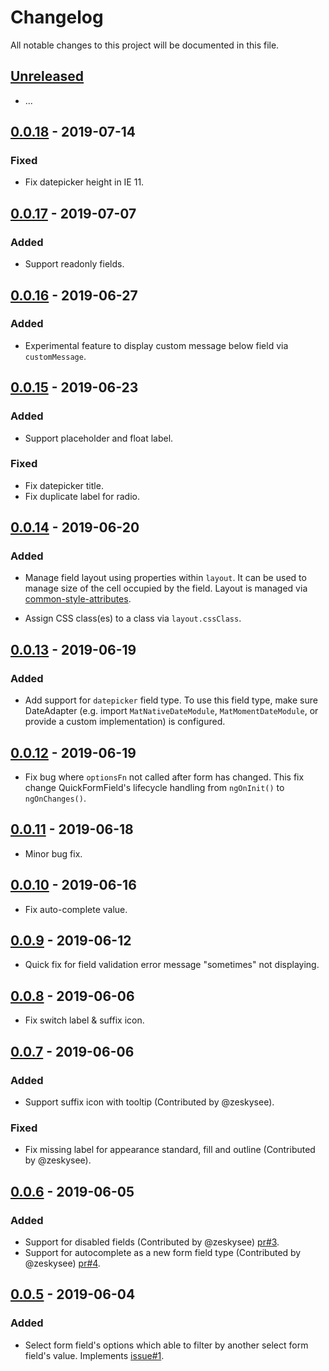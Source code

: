 # Changelog
All notable changes to this project will be documented in this file.

## [Unreleased]
- ...

## [0.0.18] - 2019-07-14

### Fixed

- Fix datepicker height in IE 11.

## [0.0.17] - 2019-07-07

### Added

- Support readonly fields.

## [0.0.16] - 2019-06-27

### Added

- Experimental feature to display custom message below field via `customMessage`.

## [0.0.15] - 2019-06-23

### Added

- Support placeholder and float label.

### Fixed

- Fix datepicker title.
- Fix duplicate label for radio.

## [0.0.14] - 2019-06-20

### Added

- Manage field layout using properties within `layout`. It can be used to manage size of the cell occupied by the field. Layout is managed via [common-style-attributes](https://common-style-attributes.surge.sh/).

- Assign CSS class(es) to a class via `layout.cssClass`.

## [0.0.13] - 2019-06-19

### Added

- Add support for `datepicker` field type. To use this field type, make sure DateAdapter (e.g. import `MatNativeDateModule`, `MatMomentDateModule`, or provide a custom implementation) is configured.

## [0.0.12] - 2019-06-19

- Fix bug where `optionsFn` not called after form has changed. This fix change QuickFormField's lifecycle handling from `ngOnInit()` to `ngOnChanges()`.

## [0.0.11] - 2019-06-18

- Minor bug fix.

## [0.0.10] - 2019-06-16

- Fix auto-complete value. 

## [0.0.9] - 2019-06-12

- Quick fix for field validation error message "sometimes" not displaying. 

## [0.0.8] - 2019-06-06

- Fix switch label & suffix icon.

## [0.0.7] - 2019-06-06

### Added
- Support suffix icon with tooltip (Contributed by @zeskysee).

### Fixed

- Fix missing label for appearance standard, fill and outline (Contributed by @zeskysee).

## [0.0.6] - 2019-06-05

### Added
- Support for disabled fields (Contributed by @zeskysee) [pr#3](https://github.com/kctang/ng-quick-form/pull/3).
- Support for autocomplete as a new form field type (Contributed by @zeskysee) [pr#4](https://github.com/kctang/ng-quick-form/pull/4).

## [0.0.5] - 2019-06-04

### Added
- Select form field's options which able to filter by another select form field's value. Implements [issue#1](https://github.com/kctang/ng-quick-form/issues/1). 

[Unreleased]: https://github.com/kctang/ng-quick-form/compare/v0.0.18...HEAD
[0.0.18]: https://github.com/kctang/ng-quick-form/compare/v0.0.17...v0.0.18
[0.0.17]: https://github.com/kctang/ng-quick-form/compare/v0.0.16...v0.0.17
[0.0.16]: https://github.com/kctang/ng-quick-form/compare/v0.0.15...v0.0.16
[0.0.15]: https://github.com/kctang/ng-quick-form/compare/v0.0.14...v0.0.15
[0.0.14]: https://github.com/kctang/ng-quick-form/compare/v0.0.13...v0.0.14
[0.0.13]: https://github.com/kctang/ng-quick-form/compare/v0.0.12...v0.0.13
[0.0.12]: https://github.com/kctang/ng-quick-form/compare/v0.0.11...v0.0.12
[0.0.11]: https://github.com/kctang/ng-quick-form/compare/v0.0.10...v0.0.11
[0.0.10]: https://github.com/kctang/ng-quick-form/compare/v0.0.9...v0.0.10
[0.0.9]: https://github.com/kctang/ng-quick-form/compare/v0.0.8...v0.0.9
[0.0.8]: https://github.com/kctang/ng-quick-form/compare/v0.0.7...v0.0.8
[0.0.7]: https://github.com/kctang/ng-quick-form/compare/v0.0.6...v0.0.7
[0.0.6]: https://github.com/kctang/ng-quick-form/compare/v0.0.5...v0.0.6
[0.0.5]: https://github.com/kctang/ng-quick-form/compare/v0.0.4...v0.0.5
